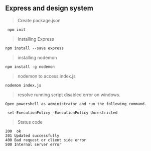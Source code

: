 ## Express and design system

> Create package.json

     npm init
    
> Installing Express
 
    npm install --save express

> installing nodemon

    npm install -g nodemon

> nodemon to access index.js
    
    nodemon index.js

>resolve running script disabled error on windows.

```Open powershell as administrator and run the following command.``` 

     set-ExecutionPolicy -ExecutionPolicy Unrestricted

>Status code

    200  ok
    201 Updated successfully
    400 Bad request or client side error
    500 Internal server error
  
